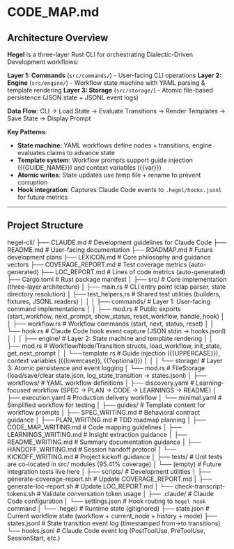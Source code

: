 # CODE_MAP.md

## Architecture Overview

**Hegel** is a three-layer Rust CLI for orchestrating Dialectic-Driven Development workflows:

**Layer 1: Commands** (`src/commands/`) - User-facing CLI operations
**Layer 2: Engine** (`src/engine/`) - Workflow state machine with YAML parsing & template rendering
**Layer 3: Storage** (`src/storage/`) - Atomic file-based persistence (JSON state + JSONL event logs)

**Data Flow**: CLI → Load State → Evaluate Transitions → Render Templates → Save State → Display Prompt

**Key Patterns**:
- **State machine**: YAML workflows define nodes + transitions, engine evaluates claims to advance state
- **Template system**: Workflow prompts support guide injection ({{GUIDE_NAME}}) and context variables ({{var}})
- **Atomic writes**: State updates use temp file + rename to prevent corruption
- **Hook integration**: Captures Claude Code events to `.hegel/hooks.jsonl` for future metrics

---

## Project Structure

hegel-cli/
├── CLAUDE.md                    # Development guidelines for Claude Code
├── README.md                    # User-facing documentation
├── ROADMAP.md                   # Future development plans
├── LEXICON.md                   # Core philosophy and guidance vectors
├── COVERAGE_REPORT.md           # Test coverage metrics (auto-generated)
├── LOC_REPORT.md                # Lines of code metrics (auto-generated)
├── Cargo.toml                   # Rust package manifest
│
├── src/                         # Core implementation (three-layer architecture)
│   ├── main.rs                  # CLI entry point (clap parser, state directory resolution)
│   ├── test_helpers.rs          # Shared test utilities (builders, fixtures, JSONL readers)
│   │
│   ├── commands/                # Layer 1: User-facing command implementations
│   │   ├── mod.rs               # Public exports (start_workflow, next_prompt, show_status, reset_workflow, handle_hook)
│   │   ├── workflow.rs          # Workflow commands (start, next, status, reset)
│   │   └── hook.rs              # Claude Code hook event capture (JSON stdin → hooks.jsonl)
│   │
│   ├── engine/                  # Layer 2: State machine and template rendering
│   │   ├── mod.rs               # Workflow/Node/Transition structs, load_workflow, init_state, get_next_prompt
│   │   └── template.rs          # Guide injection ({{UPPERCASE}}), context variables ({{lowercase}}, {{?optional}})
│   │
│   └── storage/                 # Layer 3: Atomic persistence and event logging
│       └── mod.rs               # FileStorage (load/save/clear state.json, log_state_transition → states.jsonl)
│
├── workflows/                   # YAML workflow definitions
│   ├── discovery.yaml           # Learning-focused workflow (SPEC → PLAN → CODE → LEARNINGS → README)
│   ├── execution.yaml           # Production delivery workflow
│   └── minimal.yaml             # Simplified workflow for testing
│
├── guides/                      # Template content for workflow prompts
│   ├── SPEC_WRITING.md          # Behavioral contract guidance
│   ├── PLAN_WRITING.md          # TDD roadmap planning
│   ├── CODE_MAP_WRITING.md      # Code mapping guidelines
│   ├── LEARNINGS_WRITING.md     # Insight extraction guidance
│   ├── README_WRITING.md        # Summary documentation guidance
│   ├── HANDOFF_WRITING.md       # Session handoff protocol
│   └── KICKOFF_WRITING.md       # Project kickoff guidance
│
├── tests/                       # Unit tests are co-located in src/ modules (95.41% coverage)
│   └── (empty)                  # Future integration tests live here
│
├── scripts/                     # Development utilities
│   ├── generate-coverage-report.sh  # Update COVERAGE_REPORT.md
│   ├── generate-loc-report.sh       # Update LOC_REPORT.md
│   └── check-transcript-tokens.sh   # Validate conversation token usage
│
├── .claude/                     # Claude Code configuration
│   └── settings.json            # Hook routing to `hegel hook` command
│
└── .hegel/                      # Runtime state (gitignored)
    ├── state.json               # Current workflow state (workflow + current_node + history + mode)
    ├── states.jsonl             # State transition event log (timestamped from→to transitions)
    └── hooks.jsonl              # Claude Code event log (PostToolUse, PreToolUse, SessionStart, etc.)
